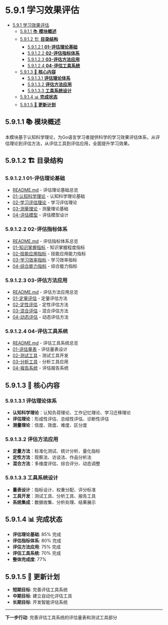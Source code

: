 # 5.9.1 学习效果评估

<!-- TOC START -->
- [5.9.1 学习效果评估](#学习效果评估)
  - [5.9.1.1 📚 **模块概述**](#📚-**模块概述**)
  - [5.9.1.2 🏗️ **目录结构**](#🏗️-**目录结构**)
    - [5.9.1.2.1 **01-评估理论基础**](#**01-评估理论基础**)
    - [5.9.1.2.2 **02-评估指标体系**](#**02-评估指标体系**)
    - [5.9.1.2.3 **03-评估方法应用**](#**03-评估方法应用**)
    - [5.9.1.2.4 **04-评估工具系统**](#**04-评估工具系统**)
  - [5.9.1.3 🎯 **核心内容**](#🎯-**核心内容**)
    - [5.9.1.3.1 **评估理论体系**](#**评估理论体系**)
    - [5.9.1.3.2 **评估方法应用**](#**评估方法应用**)
    - [5.9.1.3.3 **工具系统设计**](#**工具系统设计**)
  - [5.9.1.4 📊 **完成状态**](#📊-**完成状态**)
  - [5.9.1.5 🔄 **更新计划**](#🔄-**更新计划**)
<!-- TOC END -->

## 5.9.1.1 📚 **模块概述**

本模块基于认知科学理论，为Go语言学习者提供科学的学习效果评估体系，从评估理论到评估方法，从评估工具到评估应用，全面提升学习效果。

## 5.9.1.2 🏗️ **目录结构**

### 5.9.1.2.1 **01-评估理论基础**

- [README.md](01-评估理论基础/README.md) - 评估理论基础总览
- [01-认知科学理论](01-评估理论基础/01-认知科学理论/) - 认知科学理论基础
- [02-学习评估理论](01-评估理论基础/02-学习评估理论/) - 学习评估理论
- [03-测量理论](01-评估理论基础/03-测量理论/) - 测量理论基础
- [04-评估模型](01-评估理论基础/04-评估模型/) - 评估模型设计

### 5.9.1.2.2 **02-评估指标体系**

- [README.md](02-评估指标体系/README.md) - 评估指标体系总览
- [01-知识掌握指标](02-评估指标体系/01-知识掌握指标/) - 知识掌握程度指标
- [02-技能应用指标](02-评估指标体系/02-技能应用指标/) - 技能应用能力指标
- [03-学习效率指标](02-评估指标体系/03-学习效率指标/) - 学习效率指标
- [04-综合能力指标](02-评估指标体系/04-综合能力指标/) - 综合能力指标

### 5.9.1.2.3 **03-评估方法应用**

- [README.md](03-评估方法应用/README.md) - 评估方法应用总览
- [01-定量评估](03-评估方法应用/01-定量评估/) - 定量评估方法
- [02-定性评估](03-评估方法应用/02-定性评估/) - 定性评估方法
- [03-混合评估](03-评估方法应用/03-混合评估/) - 混合评估方法
- [04-动态评估](03-评估方法应用/04-动态评估/) - 动态评估方法

### 5.9.1.2.4 **04-评估工具系统**

- [README.md](04-评估工具系统/README.md) - 评估工具系统总览
- [01-评估量表](04-评估工具系统/01-评估量表/) - 评估量表设计
- [02-测试工具](04-评估工具系统/02-测试工具/) - 测试工具开发
- [03-分析工具](04-评估工具系统/03-分析工具/) - 分析工具应用
- [04-报告系统](04-评估工具系统/04-报告系统/) - 评估报告系统

## 5.9.1.3 🎯 **核心内容**

### 5.9.1.3.1 **评估理论体系**

- **认知科学理论**：认知负荷理论、工作记忆理论、学习迁移理论
- **评估理论**：形成性评估、总结性评估、诊断性评估
- **测量理论**：信度、效度、难度、区分度

### 5.9.1.3.2 **评估方法应用**

- **定量方法**：标准化测试、统计分析、量化指标
- **定性方法**：观察法、访谈法、作品分析法
- **混合方法**：多维度评估、综合评分、动态调整

### 5.9.1.3.3 **工具系统设计**

- **量表设计**：指标设计、权重分配、评分标准
- **工具开发**：测试工具、分析工具、报告工具
- **系统集成**：数据收集、分析处理、结果展示

## 5.9.1.4 📊 **完成状态**

- **评估理论基础**: 85% 完成
- **评估指标体系**: 80% 完成
- **评估方法应用**: 75% 完成
- **评估工具系统**: 70% 完成
- **整体完成度**: 77%

## 5.9.1.5 🔄 **更新计划**

- **短期目标**: 完善评估工具系统
- **中期目标**: 建立自动化评估工具
- **长期目标**: 开发智能评估系统

---

**下一步行动**: 完善评估工具系统的评估量表和测试工具部分
